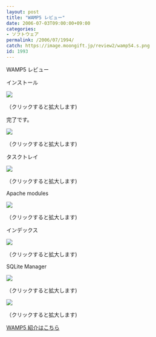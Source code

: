 ```yaml
---
layout: post
title: "WAMP5 レビュー"
date: 2006-07-03T09:00:00+09:00
categories:
- ソフトウェア
permalink: /2006/07/1994/
catch: https://image.moongift.jp/review2/wamp54.s.png
id: 1993
---
```

WAMP5 レビュー  
<!--more-->

インストール

  

[![](https://image.moongift.jp/review2/wamp51.s.png)](https://image.moongift.jp/review2/wamp51.png)  
  
（クリックすると拡大します)

  

完了です。

  

[![](https://image.moongift.jp/review2/wamp52.s.png)](https://image.moongift.jp/review2/wamp52.png)  
  
（クリックすると拡大します)

  

タスクトレイ

  

[![](https://image.moongift.jp/review2/wamp53.s.png)](https://image.moongift.jp/review2/wamp53.png)  
  
（クリックすると拡大します)

  

Apache modules

  

[![](https://image.moongift.jp/review2/wamp54.s.png)](https://image.moongift.jp/review2/wamp54.png)  
  
（クリックすると拡大します)

  

インデックス

  

[![](https://image.moongift.jp/review2/wamp57.s.png)](https://image.moongift.jp/review2/wamp57.png)  
  
（クリックすると拡大します)

  

SQLite Manager

  

[![](https://image.moongift.jp/review2/wamp55.s.png)](https://image.moongift.jp/review2/wamp55.png)  
  
（クリックすると拡大します)

  

[![](https://image.moongift.jp/review2/wamp56.s.png)](https://image.moongift.jp/review2/wamp56.png)  
  
（クリックすると拡大します)

  

[WAMP5 紹介はこちら](http://oss.moongift.jp/intro/i-1992.html)

